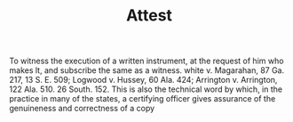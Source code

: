 ---
title: Attest
letter: A
permalink: "/definitions/attest.html"
body: To witness the execution of a written instrument, at the request of him who
  makes lt, and subscribe the same as a witness. white v. Magarahan, 87 Ga. 217, 13
  S. E. 509; Logwood v. Hussey, 60 Ala. 424; Arrington v. Arrington, 122 Ala. 510.
  26 South. 152. This is also the technical word by which, in the practice in many
  of the states, a certifying officer gives assurance of the genuineness and correctness
  of a copy
published_at: '2018-07-07'
source: Black's Law Dictionary
layout: post
---